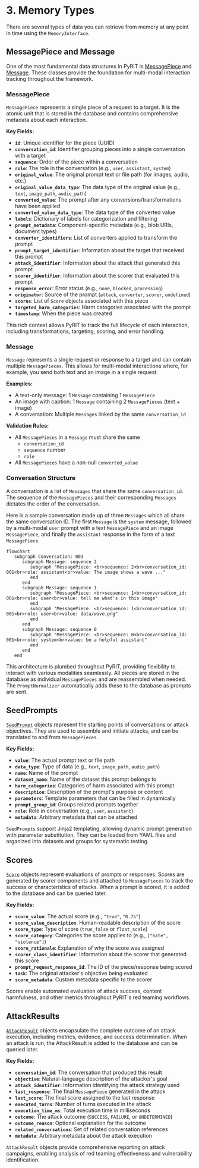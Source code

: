 # 3. Memory Types

There are several types of data you can retrieve from memory at any point in time using the `MemoryInterface`.

## MessagePiece and Message

One of the most fundamental data structures in PyRIT is [MessagePiece](../../../pyrit/models/message_piece.py) and [Message](../../../pyrit/models/message.py). These classes provide the foundation for multi-modal interaction tracking throughout the framework.

### MessagePiece

`MessagePiece` represents a single piece of a request to a target. It is the atomic unit that is stored in the database and contains comprehensive metadata about each interaction.

**Key Fields:**

- **`id`**: Unique identifier for the piece (UUID)
- **`conversation_id`**: Identifier grouping pieces into a single conversation with a target
- **`sequence`**: Order of the piece within a conversation
- **`role`**: The role in the conversation (e.g., `user`, `assistant`, `system`)
- **`original_value`**: The original prompt text or file path (for images, audio, etc.)
- **`original_value_data_type`**: The data type of the original value (e.g., `text`, `image_path`, `audio_path`)
- **`converted_value`**: The prompt after any conversions/transformations have been applied
- **`converted_value_data_type`**: The data type of the converted value
- **`labels`**: Dictionary of labels for categorization and filtering
- **`prompt_metadata`**: Component-specific metadata (e.g., blob URIs, document types)
- **`converter_identifiers`**: List of converters applied to transform the prompt
- **`prompt_target_identifier`**: Information about the target that received this prompt
- **`attack_identifier`**: Information about the attack that generated this prompt
- **`scorer_identifier`**: Information about the scorer that evaluated this prompt
- **`response_error`**: Error status (e.g., `none`, `blocked`, `processing`)
- **`originator`**: Source of the prompt (`attack`, `converter`, `scorer`, `undefined`)
- **`scores`**: List of `Score` objects associated with this piece
- **`targeted_harm_categories`**: Harm categories associated with the prompt
- **`timestamp`**: When the piece was created

This rich context allows PyRIT to track the full lifecycle of each interaction, including transformations, targeting, scoring, and error handling.

### Message

`Message` represents a single request or response to a target and can contain multiple `MessagePieces`. This allows for multi-modal interactions where, for example, you send both text and an image in a single request.

**Examples:**
- A text-only message: 1 `Message` containing 1 `MessagePiece`
- An image with caption: 1 `Message` containing 2 `MessagePieces` (text + image)
- A conversation: Multiple `Messages` linked by the same `conversation_id`

**Validation Rules:**
- All `MessagePieces` in a `Message` must share the same
   -  `conversation_id`
   - `sequence` number
   - `role`
- All `MessagePieces` have a non-null `converted_value`

### Conversation Structure

A conversation is a list of `Messages` that share the same `conversation_id`. The sequence of the `MessagePieces` and their corresponding `Messages` dictates the order of the conversation.

Here is a sample conversation made up of three `Messages` which all share the same conversation ID. The first `Message` is the `system` message, followed by a multi-modal `user` prompt with a text `MessagePiece` and an image `MessagePiece`, and finally the `assistant` response in the form of a text `MessagePiece`.

```{mermaid}
flowchart
   subgraph Conversation: 001
      subgraph Message: sequence 2
         subgraph "MessagePiece: <br>sequence: 2<br>conversation_id: 001<br>role: assistant<br>value: The image shows a wave ..."
         end
      end
      subgraph Message: sequence 1
         subgraph "MessagePiece: <br>sequence: 1<br>conversation_id: 001<br>role: user<br>value: tell me what's in this image"
         end
         subgraph "MessagePiece: <br>sequence: 1<br>conversation_id: 001<br>role: user<br>value: data/wave.png"
         end
      end
      subgraph Message: sequence 0
         subgraph "MessagePiece: <br>sequence: 0<br>conversation_id: 001<br>role: system<br>value: be a helpful assistant"
         end
      end
   end
```

This architecture is plumbed throughout PyRIT, providing flexibility to interact with various modalities seamlessly. All pieces are stored in the database as individual `MessagePieces` and are reassembled when needed. The `PromptNormalizer` automatically adds these to the database as prompts are sent.

## SeedPrompts

[`SeedPrompt`](../../../pyrit/models/seed_prompt.py) objects represent the starting points of conversations or attack objectives. They are used to assemble and initiate attacks, and can be translated to and from `MessagePieces`.

**Key Fields:**

- **`value`**: The actual prompt text or file path
- **`data_type`**: Type of data (e.g., `text`, `image_path`, `audio_path`)
- **`name`**: Name of the prompt
- **`dataset_name`**: Name of the dataset this prompt belongs to
- **`harm_categories`**: Categories of harm associated with this prompt
- **`description`**: Description of the prompt's purpose or content
- **`parameters`**: Template parameters that can be filled in dynamically
- **`prompt_group_id`**: Groups related prompts together
- **`role`**: Role in conversation (e.g., `user`, `assistant`)
- **`metadata`**: Arbitrary metadata that can be attached

`SeedPrompts` support Jinja2 templating, allowing dynamic prompt generation with parameter substitution. They can be loaded from YAML files and organized into datasets and groups for systematic testing.

## Scores

[`Score`](../../../pyrit/models/score.py) objects represent evaluations of prompts or responses. Scores are generated by scorer components and attached to `MessagePieces` to track the success or characteristics of attacks. When a prompt is scored, it is added to the database and can be queried later.

**Key Fields:**

- **`score_value`**: The actual score (e.g., `"true"`, `"0.75"`)
- **`score_value_description`**: Human-readable description of the score
- **`score_type`**: Type of score (`true_false` or `float_scale`)
- **`score_category`**: Categories the score applies to (e.g., `["hate", "violence"]`)
- **`score_rationale`**: Explanation of why the score was assigned
- **`scorer_class_identifier`**: Information about the scorer that generated this score
- **`prompt_request_response_id`**: The ID of the piece/response being scored
- **`task`**: The original attacker's objective being evaluated
- **`score_metadata`**: Custom metadata specific to the scorer

Scores enable automated evaluation of attack success, content harmfulness, and other metrics throughout PyRIT's red teaming workflows.

## AttackResults

[`AttackResult`](../../../pyrit/models/attack_result.py) objects encapsulate the complete outcome of an attack execution, including metrics, evidence, and success determination. When an attack is run, the AttackResult is added to the database and can be queried later.

**Key Fields:**

- **`conversation_id`**: The conversation that produced this result
- **`objective`**: Natural-language description of the attacker's goal
- **`attack_identifier`**: Information identifying the attack strategy used
- **`last_response`**: The final `MessagePiece` generated in the attack
- **`last_score`**: The final score assigned to the last response
- **`executed_turns`**: Number of turns executed in the attack
- **`execution_time_ms`**: Total execution time in milliseconds
- **`outcome`**: The attack outcome (`SUCCESS`, `FAILURE`, or `UNDETERMINED`)
- **`outcome_reason`**: Optional explanation for the outcome
- **`related_conversations`**: Set of related conversation references
- **`metadata`**: Arbitrary metadata about the attack execution

`AttackResult` objects provide comprehensive reporting on attack campaigns, enabling analysis of red teaming effectiveness and vulnerability identification.
